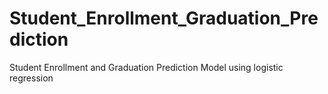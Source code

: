 # Student_Enrollment_Graduation_Prediction
Student Enrollment and Graduation Prediction Model using logistic regression
